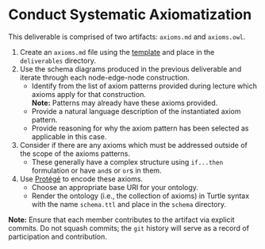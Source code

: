 # Conduct Systematic Axiomatization
This deliverable is comprised of two artifacts: `axioms.md` and `axioms.owl`.

1. Create an `axioms.md` file using the [template](../templates/axioms.md) and place in the `deliverables` directory.
2. Use the schema diagrams produced in the previous deliverable and iterate through each node-edge-node construction.
    * Identify from the list of axiom patterns provided during lecture which axioms apply for that construction.<br>
    **Note:** Patterns may already have these axioms provided.
    * Provide a natural language description of the instantiated axiom pattern.
    * Provide reasoning for why the axiom pattern has been selected as applicable in this case.
3. Consider if there are any axioms which must be addressed outside of the scope of the axioms patterns. 
    * These generally have a complex structure using `if...then` formulation or have `and`s or `or`s in them.
4. Use [Protégé](https://protege.stanford.edu/) to encode these axioms.
    * Choose an appropriate base URI for your ontology.
    * Render the ontology (i.e., the collection of axioms) in Turtle syntax with the name `schema.ttl` and place in the `schema` directory.

**Note:** Ensure that each member contributes to the artifact via explicit commits. Do not squash commits; the `git` history will serve as a record of participation and contribution.
